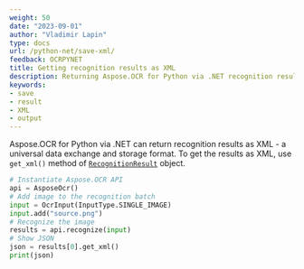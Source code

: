 ```yaml
---
weight: 50
date: "2023-09-01"
author: "Vladimir Lapin"
type: docs
url: /python-net/save-xml/
feedback: OCRPYNET
title: Getting recognition results as XML
description: Returning Aspose.OCR for Python via .NET recognition results in XML format.
keywords:
- save
- result
- XML
- output
---
```


Aspose.OCR for Python via .NET can return recognition results as XML - a universal data exchange and storage format. To get the results as XML, use `get_xml()` method of [`RecognitionResult`](https://reference.aspose.com/ocr/python-net/aspose.ocr/recognitionresult/) object.

```python
# Instantiate Aspose.OCR API
api = AsposeOcr()
# Add image to the recognition batch
input = OcrInput(InputType.SINGLE_IMAGE)
input.add("source.png")
# Recognize the image
results = api.recognize(input)
# Show JSON
json = results[0].get_xml()
print(json)
```
